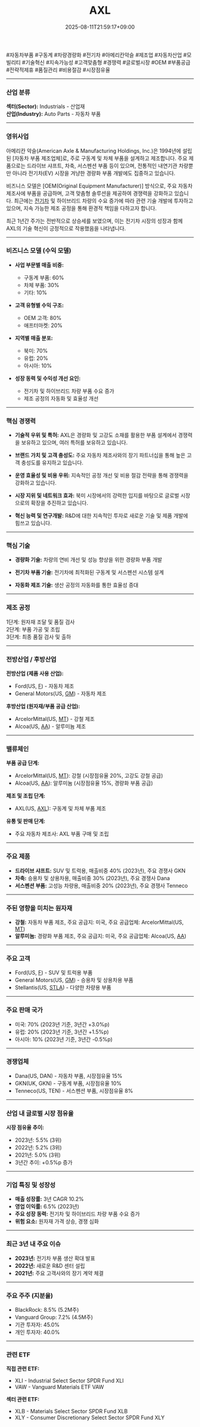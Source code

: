 ﻿---
title: "AXL"
date: 2025-08-11T21:59:17+09:00
lastmod: 2025-08-11T21:59:17+09:00
type: docs
sidebar:
  open: true
weight: 106
---
<div style="display:none">
  <meta property="article:published_time" content="2025-08-11T12:59:17Z" />
  <meta property="article:modified_time" content="2025-08-11T12:59:17Z" />
</div>
#자동차부품 #구동계 #차량경량화 #전기차 #아메리칸악슬 #제조업 #자동차산업 #모빌리티 #기술혁신 #지속가능성 #고객맞춤형 #경쟁력 #글로벌시장 #OEM #부품공급 #전략적제휴 #품질관리 #비용절감 #시장점유율

---

### 산업 분류

**섹터(Sector):** Industrials - 산업재  
**산업(Industry):** Auto Parts - 자동차 부품

---

### 영위사업

아메리칸 악슬(American Axle & Manufacturing Holdings, Inc.)은 1994년에 설립된 [자동차 부품 제조업체]로, 주로 구동계 및 차체 부품을 설계하고 제조합니다. 주요 제품으로는 드라이브 샤프트, 차축, 서스펜션 부품 등이 있으며, 전통적인 내연기관 차량뿐만 아니라 전기차(EV) 시장을 겨냥한 경량화 부품 개발에도 집중하고 있습니다.

비즈니스 모델은 [OEM(Original Equipment Manufacturer)] 방식으로, 주요 자동차 제조사에 부품을 공급하며, 고객 맞춤형 솔루션을 제공하여 경쟁력을 강화하고 있습니다. 최근에는 [전기차](/industry-study/2산업자동차-산업전기차/) 및 하이브리드 차량의 수요 증가에 따라 관련 기술 개발에 투자하고 있으며, 지속 가능한 제조 공정을 통해 환경적 책임을 다하고자 합니다.

최근 1년간 주가는 전반적으로 상승세를 보였으며, 이는 전기차 시장의 성장과 함께 AXL의 기술 혁신이 긍정적으로 작용했음을 나타냅니다.

---

### 비즈니스 모델 (수익 모델)

- **사업 부문별 매출 비중:**
    - 구동계 부품: 60%
    - 차체 부품: 30%
    - 기타: 10%

- **고객 유형별 수익 구조:**
    - OEM 고객: 80%
    - 애프터마켓: 20%

- **지역별 매출 분포:**
    - 북미: 70%
    - 유럽: 20%
    - 아시아: 10%

- **성장 동력 및 수익성 개선 요인:**
    - 전기차 및 하이브리드 차량 부품 수요 증가
    - 제조 공정의 자동화 및 효율성 개선

---

### 핵심 경쟁력

- **기술적 우위 및 특허:** AXL은 경량화 및 고강도 소재를 활용한 부품 설계에서 경쟁력을 보유하고 있으며, 여러 특허를 보유하고 있습니다.

- **브랜드 가치 및 고객 충성도:** 주요 자동차 제조사와의 장기 파트너십을 통해 높은 고객 충성도를 유지하고 있습니다.
- **운영 효율성 및 비용 우위:** 지속적인 공정 개선 및 비용 절감 전략을 통해 경쟁력을 강화하고 있습니다.

- **시장 지위 및 네트워크 효과:** 북미 시장에서의 강력한 입지를 바탕으로 글로벌 시장으로의 확장을 추진하고 있습니다.

- **혁신 능력 및 연구개발:** R&D에 대한 지속적인 투자로 새로운 기술 및 제품 개발에 힘쓰고 있습니다.

---

### 핵심 기술

- **경량화 기술:** 차량의 연비 개선 및 성능 향상을 위한 경량화 부품 개발

- **전기차 부품 기술:** 전기차에 최적화된 구동계 및 서스펜션 시스템 설계

- **자동화 제조 기술:** 생산 공정의 자동화를 통한 효율성 증대

---

### 제조 공정

1단계: 원자재 조달 및 품질 검사  
2단계: 부품 가공 및 조립  
3단계: 최종 품질 검사 및 출하

---

### 전방산업 / 후방산업

**전방산업 (제품 사용 산업):**

- Ford(US, [F](/company-analysis/f/)) - 자동차 제조
- General Motors(US, [GM](/company-analysis/gm/)) - 자동차 제조

**후방산업 (원자재/부품 공급 산업):**

- ArcelorMittal(US, [MT](/company-analysis/mt/)) - 강철 제조
- Alcoa(US, [AA](/company-analysis/aa/)) - 알루미늄 제조

---

### 밸류체인

**부품 공급 단계:**

- ArcelorMittal(US, [MT](/company-analysis/mt/)): 강철 (시장점유율 20%, 고강도 강철 공급)
- Alcoa(US, [AA](/company-analysis/aa/)): 알루미늄 (시장점유율 15%, 경량화 부품 공급)

**제조 및 조립 단계:**

- AXL(US, [AXL](/company-analysis/axl/)): 구동계 및 차체 부품 제조

**유통 및 판매 단계:**

- 주요 자동차 제조사: AXL 부품 구매 및 조립

---

### 주요 제품

- **드라이브 샤프트:** SUV 및 트럭용, 매출비중 40% (2023년), 주요 경쟁사 GKN
- **차축:** 승용차 및 상용차용, 매출비중 30% (2023년), 주요 경쟁사 Dana
- **서스펜션 부품:** 고성능 차량용, 매출비중 20% (2023년), 주요 경쟁사 Tenneco

---

### 주된 영향을 미치는 원자재

- **강철:** 자동차 부품 제조, 주요 공급지: 미국, 주요 공급업체: ArcelorMittal(US, [MT](/company-analysis/mt/))
- **알루미늄:** 경량화 부품 제조, 주요 공급지: 미국, 주요 공급업체: Alcoa(US, [AA](/company-analysis/aa/))

---

### 주요 고객

- Ford(US, [F](/company-analysis/f/)) - SUV 및 트럭용 부품
- General Motors(US, [GM](/company-analysis/gm/)) - 승용차 및 상용차용 부품
- Stellantis(US, [STLA](/company-analysis/stla/)) - 다양한 차량용 부품

---

### 주요 판매 국가

- 미국: 70% (2023년 기준, 3년간 +3.0%p)
- 유럽: 20% (2023년 기준, 3년간 +1.5%p)
- 아시아: 10% (2023년 기준, 3년간 -0.5%p)

---

### 경쟁업체

- Dana(US, DAN) - 자동차 부품, 시장점유율 15%
- GKN(UK, GKN) - 구동계 부품, 시장점유율 10%
- Tenneco(US, TEN) - 서스펜션 부품, 시장점유율 8%

---

### 산업 내 글로벌 시장 점유율

**시장 점유율 추이:**

- 2023년: 5.5% (3위)
- 2022년: 5.2% (3위)
- 2021년: 5.0% (3위)
- 3년간 추이: +0.5%p 증가

---

### 기업 특징 및 성장성

- **매출 성장률:** 3년 CAGR 10.2%
- **영업 이익률:** 6.5% (2023년)
- **주요 성장 동력:** 전기차 및 하이브리드 차량 부품 수요 증가
- **위험 요소:** 원자재 가격 상승, 경쟁 심화

---

### 최근 3년 내 주요 이슈

- **2023년:** 전기차 부품 생산 확대 발표
- **2022년:** 새로운 R&D 센터 설립
- **2021년:** 주요 고객사와의 장기 계약 체결

---

### 주요 주주 (지분율)

- BlackRock: 8.5% (5.2M주)
- Vanguard Group: 7.2% (4.5M주)
- 기관 투자자: 45.0%
- 개인 투자자: 40.0%

---

### 관련 ETF

**직접 관련 ETF:**

- XLI - Industrial Select Sector SPDR Fund XLI
- VAW - Vanguard Materials ETF VAW

**섹터 관련 ETF:**

- XLB - Materials Select Sector SPDR Fund XLB
- XLY - Consumer Discretionary Select Sector SPDR Fund XLY
